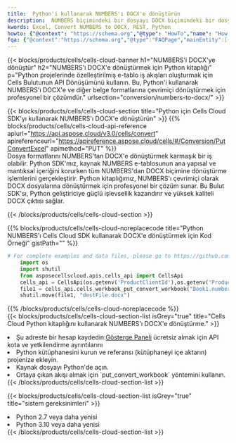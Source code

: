 ```yaml
---
title:  Python'i kullanarak NUMBERS'ı DOCX'e dönüştürün
description:  NUMBERS biçimindeki bir dosyayı DOCX biçimindeki bir dosyaya dönüştürmek için Python için Aspose.Cells Bulut SDK'sını kullanma.
kwords: Excel, Convert NUMBERS to DOCX, REST, Python
howto: {"@context": "https://schema.org","@type": "HowTo","name": "How to convert NUMBERS to DOCX using the Cells Cloud Python library.","description": "How to convert NUMBERS to DOCX using the Cells Cloud Python library.","image": {"@type": "ImageObject"},"url": "/python/conversion/numbers-to-docx/","step": [{ "@type": "HowToStep","name": "How to convert NUMBERS to DOCX using the Cells Cloud Python library. step 1", "image": {"@type": "ImageObject",},"url": "/python/conversion/numbers-to-docx/","text": "Register an account at <a href='https://dashboard.aspose.cloud/'>Dashboard</a> to get free API quota & authorization details",},{ "@type": "HowToStep","name": "How to convert NUMBERS to DOCX using the Cells Cloud Python library. step 1", "image": {"@type": "ImageObject",},"url": "/python/conversion/numbers-to-docx/","text": "Install Python library and add the reference (import the library) to your project.",},{ "@type": "HowToStep","name": "How to convert NUMBERS to DOCX using the Cells Cloud Python library. step 1", "image": {"@type": "ImageObject",},"url": "/python/conversion/numbers-to-docx/","text": "Open the source file in Python.",},{ "@type": "HowToStep","name": "How to convert NUMBERS to DOCX using the Cells Cloud Python library. step 1", "image": {"@type": "ImageObject",},"url": "/python/conversion/numbers-to-docx/","text": "Use the `put_convert_workbook` method to retrieve the resulting stream.",}, ],"supply": {"@type": "HowToSupply","name": "document"},"tool": [{"@type": "HowToTool","name": "PyCharm, Visual Studio Code, Sublime, Eclipse"},{"@type": "HowToTool","name": "Aspose Cells"}],"totalTime": "PT6M"}
fqa: {"@context":"https://schema.org","@type":"FAQPage","mainEntity":[{"@type":"Question","name":"Why convert file formats in C# using REST API?","acceptedAnswer":{"@type":"Answer","text":"Documents are encoded in many ways, and some files may be incompatible with the software you use. To open and read such files, just convert them to appropriate file formats.<br/><ol><li>Install .NET SDK and add the reference (import the library) to your project.</li><li>Open the source file in C# using REST API.</li><li>Call the PutConvertWorkbookRequest() method, passing an output filename with required extension.</li><li>Get the result of conversion as a separate file.</li></ol>"}},{"@type":"Question","name":"What file formats can I convert with your C# library?","acceptedAnswer":{"@type":"Answer","text":"We support a variety of file formats for conversion using .NET library, including XLSX, Excel, xls , PDF, CSV, HTML, Markdown, XML, PNG, JPG, TIFF, Json, TXT and many more."}},{"@type":"Question","name":"What is the maximum allowed file size for conversion using this .NET library?","acceptedAnswer":{"@type":"Answer","text":"There are no file size limits for format conversions using .NET library."}}]}
---
```

{{< blocks/products/cells/cells-cloud-banner h1="NUMBERS\'i DOCX\'ye dönüştür" h2="NUMBERS\'ı DOCX\'e dönüştürmek için Python kitaplığı" p="Python projelerinde özelleştirilmiş e-tablo iş akışları oluşturmak için Cells Bulutunun API Dönüşümünü kullanın. Bu, Python\'i kullanarak NUMBERS\'ı DOCX\'e ve diğer belge formatlarına çevrimiçi dönüştürmek için profesyonel bir çözümdür." urlsection="conversion/numbers-to-docx/" >}}

{{< blocks/products/cells/cells-cloud-section title="Python için Cells Cloud SDK\'yı kullanarak NUMBERS\'ı DOCX\'e dönüştürün" >}}
{{% blocks/products/cells/cells-cloud-api-reference apiurl="https://api.aspose.cloud/v3.0/cells/convert" apireferenceurl="https://apireference.aspose.cloud/cells/#/Conversion/PutConvertExcel" apimethod="PUT" %}}
<br/>
Dosya formatlarını NUMBERS'tan DOCX'e dönüştürmek karmaşık bir iş olabilir. Python SDK'mız, kaynak NUMBERS e-tablosunun ana yapısal ve mantıksal içeriğini korurken tüm NUMBERS'dan DOCX biçimine dönüştürme işlemlerini gerçekleştirir. Python kitaplığımız, NUMBERS'ı çevrimiçi olarak DOCX dosyalarına dönüştürmek için profesyonel bir çözüm sunar. Bu Bulut SDK'sı, Python geliştiriciye güçlü işlevsellik kazandırır ve yüksek kaliteli DOCX çıktısı sağlar.

{{< /blocks/products/cells/cells-cloud-section >}}

{{% blocks/products/cells/cells-cloud-noreplacecode title="Python NUMBERS\'ı Cells Cloud SDK kullanarak DOCX\'e dönüştürmek için Kod Örneği" gistPath="" %}}
 
```python
# For complete examples and data files, please go to https://github.com/aspose-cells-cloud/aspose-cells-cloud-python/
    import os
    import shutil
    from asposecellscloud.apis.cells_api import CellsApi
    cells_api = CellsApi(os.getenv('ProductClientId'),os.getenv('ProductClientSecret'))
    file1 = cells_api.cells_workbook_put_convert_workbook("Book1.numbers",format="docx")
    shutil.move(file1, "destFile.docx")     
```
 
{{% /blocks/products/cells/cells-cloud-noreplacecode %}}
<br/>
{{< blocks/products/cells/cells-cloud-section-list isGrey="true" title="Cells Cloud Python kitaplığını kullanarak NUMBERS\'ı DOCX\'e dönüştürme." >}}
<li> Şu adreste bir hesap kaydedin:<a href="https://dashboard.aspose.cloud/">Gösterge Paneli</a> ücretsiz almak için API kota ve yetkilendirme ayrıntılarını</li>
<li>Python kütüphanesini kurun ve referansı (kütüphaneyi içe aktarın) projenize ekleyin.</li>
<li>Kaynak dosyayı Python'de açın.</li>
<li>Ortaya çıkan akışı almak için `put_convert_workbook` yöntemini kullanın.</li>
{{< /blocks/products/cells/cells-cloud-section-list >}}

{{< blocks/products/cells/cells-cloud-section-list isGrey="true" title="sistem gereksinimleri" >}}
<li>Python 2.7 veya daha yenisi</li>
<li>Python 3.10 veya daha yenisi</li>
{{< /blocks/products/cells/cells-cloud-section-list >}}
